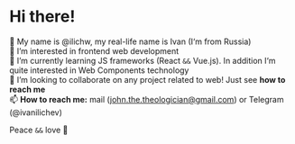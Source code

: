 # Hi there!

👋 My name is @ilichw, my real-life name is Ivan (I‘m from Russia)  
👀 I’m interested in frontend web development  
🌱 I’m currently learning JS frameworks (React `&&` Vue.js). In addition I‘m quite interested in Web Components technology  
💞️ I’m looking to collaborate on any project related to web! Just see **how to reach me**  
📫 **How to reach me:** mail (john.the.theologician@gmail.com) or Telegram (@ivanilichev)

Peace `&&` love 🌻

<!---
ilichw/ilichw is a ✨ special ✨ repository because its `README.md` (this file) appears on your GitHub profile.
You can click the Preview link to take a look at your changes.
--->

